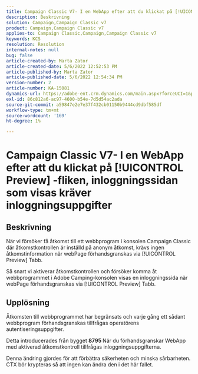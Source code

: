 ```yaml
---
title: Campaign Classic V7- I en WebApp efter att du klickat på [!UICONTROL Preview] -fliken, inloggningssidan som visas kräver inloggningsuppgifter
description: Beskrivning
solution: Campaign,Campaign Classic v7
product: Campaign,Campaign Classic v7
applies-to: Campaign Classic,Campaign,Campaign Classic v7
keywords: KCS
resolution: Resolution
internal-notes: null
bug: false
article-created-by: Marta Zator
article-created-date: 5/6/2022 12:52:53 PM
article-published-by: Marta Zator
article-published-date: 5/6/2022 12:54:34 PM
version-number: 2
article-number: KA-15081
dynamics-url: https://adobe-ent.crm.dynamics.com/main.aspx?forceUCI=1&pagetype=entityrecord&etn=knowledgearticle&id=aab90d70-3bcd-ec11-a7b5-6045bd00dbbc
exl-id: 86c812a6-ac97-4600-b54e-7d5d54ac2ada
source-git-commit: a59847e2e7e37f432cb01150b9444cd9dbf585df
workflow-type: tm+mt
source-wordcount: '169'
ht-degree: 1%

---
```


# Campaign Classic V7- I en WebApp efter att du klickat på [!UICONTROL Preview] -fliken, inloggningssidan som visas kräver inloggningsuppgifter

## Beskrivning


När vi försöker få åtkomst till ett webbprogram i konsolen Campaign Classic där åtkomstkontrollen är inställd på anonym åtkomst, krävs ingen åtkomstinformation när webPage förhandsgranskas via [!UICONTROL Preview] Tabb.

Så snart vi aktiverar åtkomstkontrollen och försöker komma åt webbprogrammet i Adobe Camping-konsolen visas en inloggningssida när webPage förhandsgranskas via [!UICONTROL Preview] Tabb.


## Upplösning


Åtkomsten till webbprogrammet har begränsats och varje gång ett sådant webbprogram förhandsgranskas tillfrågas operatörens autentiseringsuppgifter.

Detta introducerades från bygget <b>8795 </b>När du förhandsgranskar WebApp med aktiverad åtkomstkontroll tillfrågas inloggningsuppgifterna.

Denna ändring gjordes för att förbättra säkerheten och minska sårbarheten. CTX bör krypteras så att ingen kan ändra den i det här fallet.
